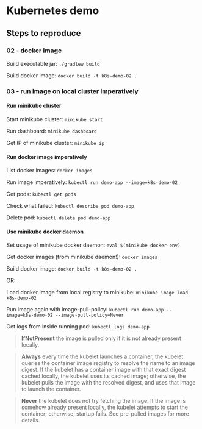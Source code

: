 # Kubernetes demo

## Steps to reproduce

### 02 - docker image

Build executable jar: `./gradlew build`

Build docker image: `docker build -t k8s-demo-02 .` 


### 03 - run image on local cluster imperatively

#### Run minikube cluster

Start minikube cluster: `minikube start`

Run dashboard: `minikube dashboard`

Get IP of minikube cluster: `minikube ip`

#### Run docker image imperatively

List docker images: `docker images`

Run image imperatively: `kubectl run demo-app --image=k8s-demo-02`

Get pods: `kubectl get pods`

Check what failed: `kubectl describe pod demo-app`

Delete pod: `kubectl delete pod demo-app`

#### Use minikube docker daemon

Set usage of minikube docker daemon: `eval $(minikube docker-env)`

Get docker images (from minikube daemon!): `docker images`

Build docker image: `docker build -t k8s-demo-02 .` 

OR:

Load docker image from local registry to minikube: `minikube image load k8s-demo-02`

Run image again with image-pull-policy: `kubectl run demo-app --image=k8s-demo-02 --image-pull-policy=Never`

Get logs from inside running pod: `kubectl logs demo-app`

>**IfNotPresent**
the image is pulled only if it is not already present locally.

>**Always**
every time the kubelet launches a container, the kubelet queries the container image registry to resolve the name to an image digest. If the kubelet has a container image with that exact digest cached locally, the kubelet uses its cached image; otherwise, the kubelet pulls the image with the resolved digest, and uses that image to launch the container.

>**Never**
the kubelet does not try fetching the image. If the image is somehow already present locally, the kubelet attempts to start the container; otherwise, startup fails. See pre-pulled images for more details.